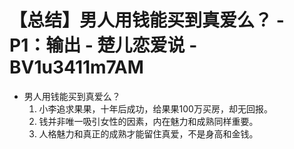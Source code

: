 # 【总结】男人用钱能买到真爱么？ - P1：输出 - 楚儿恋爱说 - BV1u3411m7AM

-   男人用钱能买到真爱么？
    1.  小李追求果果，十年后成功，给果果100万买房，却无回报。
    2.  钱并非唯一吸引女性的因素，内在魅力和成熟同样重要。
    3.  人格魅力和真正的成熟才能留住真爱，不是身高和金钱。